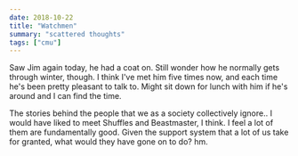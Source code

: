 ```yaml
---
date: 2018-10-22
title: "Watchmen"
summary: "scattered thoughts"
tags: ["cmu"]
---
```


Saw Jim again today, he had a coat on. Still wonder how he normally gets through winter, though. I think I've met him five times now, and each time he's been pretty pleasant to talk to. Might sit down for lunch with him if he's around and I can find the time.

The stories behind the people that we as a society collectively ignore.. I would have liked to meet Shuffles and Beastmaster, I think. I feel a lot of them are fundamentally good. Given the support system that a lot of us take for granted, what would they have gone on to do? hm.

